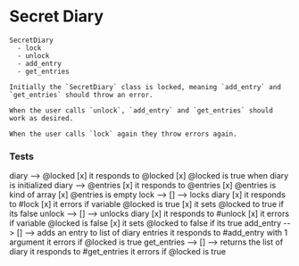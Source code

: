 # Secret Diary
```
SecretDiary
  - lock
  - unlock
  - add_entry
  - get_entries

Initially the `SecretDiary` class is locked, meaning `add_entry` and `get_entries` should throw an error.

When the user calls `unlock`, `add_entry` and `get_entries` should work as desired.

When the user calls `lock` again they throw errors again.
```

### Tests

diary --> @locked
  [x] it responds to @locked
  [x] @locked is true when diary is initialized
diary --> @entries
  [x] it responds to @entries
  [x] @entries is kind of array
  [x] @entries is empty
lock --> [] --> locks diary
  [x] it responds to #lock
  [x] it errors if variable @locked is true
  [x] it sets @locked to true if its false
unlock --> [] --> unlocks diary
  [x] it responds to #unlock
  [x] it errors if variable @locked is false
  [x] it sets @locked to false if its true
add_entry --> [] --> adds an entry to list of diary entries
  it responds to #add_entry with 1 argument
  it errors if @locked is true
get_entries --> [] --> returns the list of diary 
  it responds to #get_entries
  it errors if @locked is true